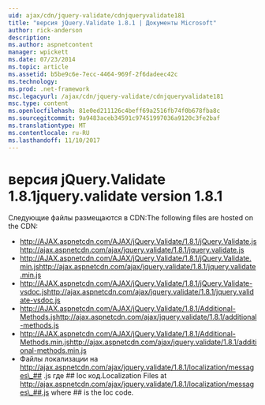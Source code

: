 ```yaml
---
uid: ajax/cdn/jquery-validate/cdnjqueryvalidate181
title: "версия jQuery.Validate 1.8.1 | Документы Microsoft"
author: rick-anderson
description: 
ms.author: aspnetcontent
manager: wpickett
ms.date: 07/23/2014
ms.topic: article
ms.assetid: b5be9c6e-7ecc-4464-969f-2f6dadeec42c
ms.technology: 
ms.prod: .net-framework
msc.legacyurl: /ajax/cdn/jquery-validate/cdnjqueryvalidate181
msc.type: content
ms.openlocfilehash: 81e0ed211126c4beff69a2516fb74f0b678fba8c
ms.sourcegitcommit: 9a9483aceb34591c97451997036a9120c3fe2baf
ms.translationtype: MT
ms.contentlocale: ru-RU
ms.lasthandoff: 11/10/2017
---
```

<a name="jqueryvalidate-version-181"></a><span data-ttu-id="e889e-102">версия jQuery.Validate 1.8.1</span><span class="sxs-lookup"><span data-stu-id="e889e-102">jquery.validate version 1.8.1</span></span>
====================
<span data-ttu-id="e889e-103">Следующие файлы размещаются в CDN:</span><span class="sxs-lookup"><span data-stu-id="e889e-103">The following files are hosted on the CDN:</span></span>

- <span data-ttu-id="e889e-104">http://AJAX.aspnetcdn.com/AJAX/jQuery.Validate/1.8.1/jQuery.Validate.js</span><span class="sxs-lookup"><span data-stu-id="e889e-104">http://ajax.aspnetcdn.com/ajax/jquery.validate/1.8.1/jquery.validate.js</span></span>
- <span data-ttu-id="e889e-105">http://AJAX.aspnetcdn.com/AJAX/jQuery.Validate/1.8.1/jQuery.Validate.min.js</span><span class="sxs-lookup"><span data-stu-id="e889e-105">http://ajax.aspnetcdn.com/ajax/jquery.validate/1.8.1/jquery.validate.min.js</span></span>
- <span data-ttu-id="e889e-106">http://AJAX.aspnetcdn.com/AJAX/jQuery.Validate/1.8.1/jQuery.Validate-vsdoc.js</span><span class="sxs-lookup"><span data-stu-id="e889e-106">http://ajax.aspnetcdn.com/ajax/jquery.validate/1.8.1/jquery.validate-vsdoc.js</span></span>
- <span data-ttu-id="e889e-107">http://AJAX.aspnetcdn.com/AJAX/jQuery.Validate/1.8.1/Additional-Methods.js</span><span class="sxs-lookup"><span data-stu-id="e889e-107">http://ajax.aspnetcdn.com/ajax/jquery.validate/1.8.1/additional-methods.js</span></span>
- <span data-ttu-id="e889e-108">http://AJAX.aspnetcdn.com/AJAX/jQuery.Validate/1.8.1/Additional-Methods.min.js</span><span class="sxs-lookup"><span data-stu-id="e889e-108">http://ajax.aspnetcdn.com/ajax/jquery.validate/1.8.1/additional-methods.min.js</span></span>
- <span data-ttu-id="e889e-109">Файлы локализации на http://ajax.aspnetcdn.com/ajax/jquery.validate/1.8.1/localization/messages\_## .js где ## loc код.</span><span class="sxs-lookup"><span data-stu-id="e889e-109">Localization Files at http://ajax.aspnetcdn.com/ajax/jquery.validate/1.8.1/localization/messages\_##.js where ## is the loc code.</span></span>

